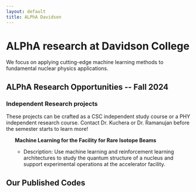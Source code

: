 ```yaml
---
layout: default
title: ALPhA Davidson
---
```


# ALPhA research at Davidson College
<!-- <div class="blurb">-->
  <p>We focus on applying cutting-edge machine learning methods to 
fundamental nuclear physics applications.</p>
  <!--<h2> ALPhA Summer 2021 Positions -- Now hiring!</h2>-->
  <h2>ALPhA Research Opportunities -- Fall 2024</h2>
  <h3> Independent Research projects</h3>
  <p>These projects can be crafted as a CSC independent study course or a PHY independent research course. Contact Dr. Kuchera or Dr. Ramanujan before the semester starts to learn more!</p> 
  <ul class="positions">
    <b class="position-title">Machine Learning for the Facility for Rare Isotope Beams</b>
    <ul class="position-descriptions">
      <li class="psoition-description">Description: Use machine learning and reinforcement learning architectures to study the quantum structure of a nucleus and support experimental operations at the accelerator facility.</li>
    </ul>
  </ul>
  <h2>Our Published Codes</h2>
  <div id="github-repos"></div>

